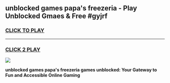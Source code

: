 
## unblocked games papa's freezeria - Play Unblocked Gmaes & Free #gyjrf
<h3>
<a href="https://news.freeplayer.one?title=unblocked_games_papa's_freezeria&ref=03M">CLICK TO PLAY</a></h3>
<hr>

<h3>
<a href="https://news.freeplayer.one?title=unblocked_games_papa's_freezeria&ref=03M">CLICK 2 PLAY</a>
  
</h3>

<a href="https://news.freeplayer.one?title=unblocked_games_papa's_freezeria&ref=03M"><img src="https://clearcache.store/games.png"></a>


**unblocked games papa's freezeria games unblocked: Your Gateway to Fun and Accessible Online Gaming**
